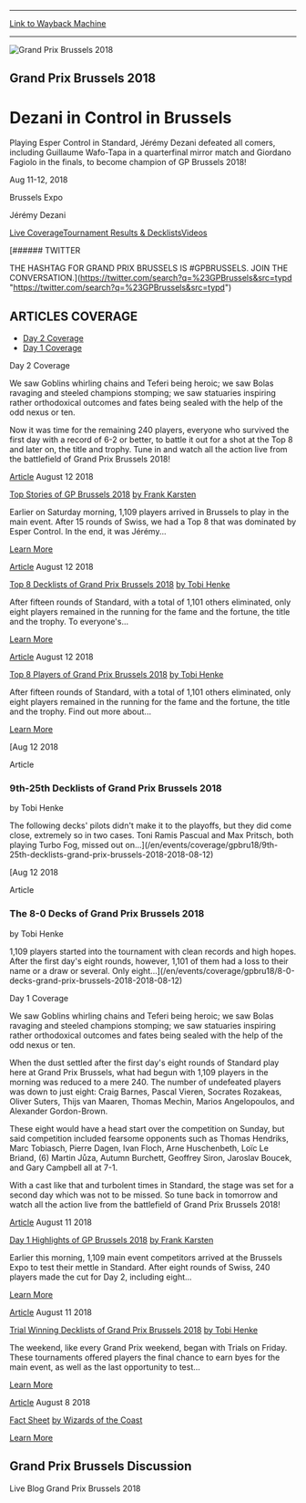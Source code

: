 
---
[Link to Wayback Machine](https://web.archive.org/web/20181201125014/https://magic.wizards.com/en/events/coverage/gpbru18?altcast_code=1c7807ddcc)

[_metadata_:generator]:- "Drupal 7 (http://drupal.org)"
[_metadata_:node]:- "1330866"
[_metadata_:source]:- "div-block-system-main"
[_metadata_:title]:- "Grand Prix Brussels 2018"
[_metadata_:wayback_capture_timestamp]:- "2018-12-01 12:50:14"
[_metadata_:wayback_raw_url]:- "https://web.archive.org/web/20181201125014id_/https://magic.wizards.com/en/events/coverage/gpbru18?altcast_code=1c7807ddcc"
[_metadata_:wayback_url]:- "https://magic.wizards.com/en/events/coverage/gpbru18?altcast_code=1c7807ddcc"
---










![Grand Prix Brussels 2018](https://web.archive.org/web/20181201143952im_/https://magic.wizards.com/sites/mtg/files/BRU_d2closing2.jpg)




Grand Prix Brussels 2018
------------------------


Dezani in Control in Brussels
=============================




Playing Esper Control in Standard, Jérémy Dezani defeated all comers, including Guillaume Wafo-Tapa in a quarterfinal mirror match and Giordano Fagiolo in the finals, to become champion of GP Brussels 2018!






Aug 11-12, 2018


Brussels Expo



Jérémy Dezani













[Live Coverage](/en/events/coverage/gpbru18)[Tournament Results & Decklists](/en/events/coverage/gpbru18/tournament-results)[Videos](/en/events/coverage/gpbru18/videos) 






[###### TWITTER


THE HASHTAG FOR GRAND PRIX BRUSSELS IS #GPBRUSSELS. JOIN THE CONVERSATION.](https://twitter.com/search?q=%23GPBrussels&src=typd "https://twitter.com/search?q=%23GPBrussels&src=typd")



ARTICLES COVERAGE
-----------------




* [Day 2 Coverage](#tabs-0)
* [Day 1 Coverage](#tabs-1)


Day 2 Coverage



We saw Goblins whirling chains and Teferi being heroic; we saw Bolas ravaging and steeled champions stomping; we saw statuaries inspiring rather orthodoxical outcomes and fates being sealed with the help of the odd nexus or ten.


Now it was time for the remaining 240 players, everyone who survived the first day with a record of 6-2 or better, to battle it out for a shot at the Top 8 and later on, the title and trophy. Tune in and watch all the action live from the battlefield of Grand Prix Brussels 2018!








[Article](/en/events/coverage/gpbru18/top-stories-2018-08-12)
 August 12 2018 


[Top Stories of GP Brussels 2018](/en/events/coverage/gpbru18/top-stories-2018-08-12)
[by Frank Karsten](/en/events/coverage/gpbru18/top-stories-2018-08-12)

Earlier on Saturday morning, 1,109 players arrived in Brussels to play in the main event. After 15 rounds of Swiss, we had a Top 8 that was dominated by Esper Control. In the end, it was Jérémy...


[Learn More](/en/events/coverage/gpbru18/top-stories-2018-08-12)










[Article](/en/events/coverage/gpbru18/top-8-decklists-grand-prix-brussels-2018-2018-08-12)
 August 12 2018 


[Top 8 Decklists of Grand Prix Brussels 2018](/en/events/coverage/gpbru18/top-8-decklists-grand-prix-brussels-2018-2018-08-12)
[by Tobi Henke](/en/events/coverage/gpbru18/top-8-decklists-grand-prix-brussels-2018-2018-08-12)

After fifteen rounds of Standard, with a total of 1,101 others eliminated, only eight players remained in the running for the fame and the fortune, the title and the trophy. To everyone's...


[Learn More](/en/events/coverage/gpbru18/top-8-decklists-grand-prix-brussels-2018-2018-08-12)










[Article](/en/events/coverage/gpbru18/top-8-players-grand-prix-brussels-2018-2018-08-12)
 August 12 2018 


[Top 8 Players of Grand Prix Brussels 2018](/en/events/coverage/gpbru18/top-8-players-grand-prix-brussels-2018-2018-08-12)
[by Tobi Henke](/en/events/coverage/gpbru18/top-8-players-grand-prix-brussels-2018-2018-08-12)

After fifteen rounds of Standard, with a total of 1,101 others eliminated, only eight players remained in the running for the fame and the fortune, the title and the trophy. Find out more about...


[Learn More](/en/events/coverage/gpbru18/top-8-players-grand-prix-brussels-2018-2018-08-12)










[Aug
12
2018




Article



### 9th-25th Decklists of Grand Prix Brussels 2018


by Tobi Henke




 The following decks' pilots didn't make it to the playoffs, but they did come close, extremely so in two cases. Toni Ramis Pascual and Max Pritsch, both playing Turbo Fog, missed out on...](/en/events/coverage/gpbru18/9th-25th-decklists-grand-prix-brussels-2018-2018-08-12)


[Aug
12
2018




Article



### The 8-0 Decks of Grand Prix Brussels 2018


by Tobi Henke




 1,109 players started into the tournament with clean records and high hopes. After the first day's eight rounds, however, 1,101 of them had a loss to their name or a draw or several. Only eight...](/en/events/coverage/gpbru18/8-0-decks-grand-prix-brussels-2018-2018-08-12)





Day 1 Coverage



We saw Goblins whirling chains and Teferi being heroic; we saw Bolas ravaging and steeled champions stomping; we saw statuaries inspiring rather orthodoxical outcomes and fates being sealed with the help of the odd nexus or ten.


When the dust settled after the first day's eight rounds of Standard play here at Grand Prix Brussels, what had begun with 1,109 players in the morning was reduced to a mere 240. The number of undefeated players was down to just eight: Craig Barnes, Pascal Vieren, Socrates Rozakeas, Oliver Suters, Thijs van Maaren, Thomas Mechin, Marios Angelopoulos, and Alexander Gordon-Brown.


These eight would have a head start over the competition on Sunday, but said competition included fearsome opponents such as Thomas Hendriks, Marc Tobiasch, Pierre Dagen, Ivan Floch, Arne Huschenbeth, Loïc Le Briand, (6) Martin Jůza, Autumn Burchett, Geoffrey Siron, Jaroslav Boucek, and Gary Campbell all at 7-1.


With a cast like that and turbolent times in Standard, the stage was set for a second day which was not to be missed. So tune back in tomorrow and watch all the action live from the battlefield of Grand Prix Brussels 2018!








[Article](/en/events/coverage/gpbru18/day-1-highlights-gp-brussels-2018-2018-08-11)
 August 11 2018 


[Day 1 Highlights of GP Brussels 2018](/en/events/coverage/gpbru18/day-1-highlights-gp-brussels-2018-2018-08-11)
[by Frank Karsten](/en/events/coverage/gpbru18/day-1-highlights-gp-brussels-2018-2018-08-11)

Earlier this morning, 1,109 main event competitors arrived at the Brussels Expo to test their mettle in Standard. After eight rounds of Swiss, 240 players made the cut for Day 2, including eight...


[Learn More](/en/events/coverage/gpbru18/day-1-highlights-gp-brussels-2018-2018-08-11)










[Article](/en/events/coverage/gpbru18/trial-winning-decklists-grand-prix-brussels-2018-2018-08-11)
 August 11 2018 


[Trial Winning Decklists of Grand Prix Brussels 2018](/en/events/coverage/gpbru18/trial-winning-decklists-grand-prix-brussels-2018-2018-08-11)
[by Tobi Henke](/en/events/coverage/gpbru18/trial-winning-decklists-grand-prix-brussels-2018-2018-08-11)

The weekend, like every Grand Prix weekend, began with Trials on Friday. These tournaments offered players the final chance to earn byes for the main event, as well as the last opportunity to test...


[Learn More](/en/events/coverage/gpbru18/trial-winning-decklists-grand-prix-brussels-2018-2018-08-11)










[Article](/en/events/coverage/gpbru18/fact-sheet)
 August 8 2018 


[Fact Sheet](/en/events/coverage/gpbru18/fact-sheet)
[by Wizards of the Coast](/en/events/coverage/gpbru18/fact-sheet)


[Learn More](/en/events/coverage/gpbru18/fact-sheet)















Grand Prix Brussels Discussion
------------------------------


Live Blog Grand Prix Brussels 2018
 







